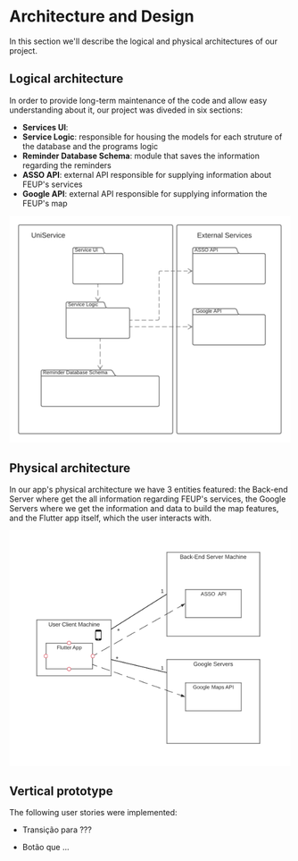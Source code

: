 # Architecture and Design
In this section we'll describe the logical and physical architectures of our project.


## Logical architecture
In order to provide long-term maintenance of the code and allow easy understanding about it, our project was diveded in six sections:
- **Services UI**: 
- **Service Logic**: responsible for housing the models for each struture of the database and the programs logic
- **Reminder Database Schema**: module that saves the information regarding the reminders
- **ASSO API**: external API responsible for supplying information about FEUP's services
- **Google API**: external API responsible for supplying information the FEUP's map

![Logical architecture](/images/logical_architecture.png)

## Physical architecture

In our app's physical architecture we have 3 entities featured: the Back-end Server where get the all information regarding FEUP's services, the Google Servers where we get the information and data to build the map features, and the Flutter app itself, which the user interacts with.

![Physical architecture](/images/physical_architecture.png)


## Vertical prototype

The following user stories were implemented:

- Transição para ???

- Botão que ...

